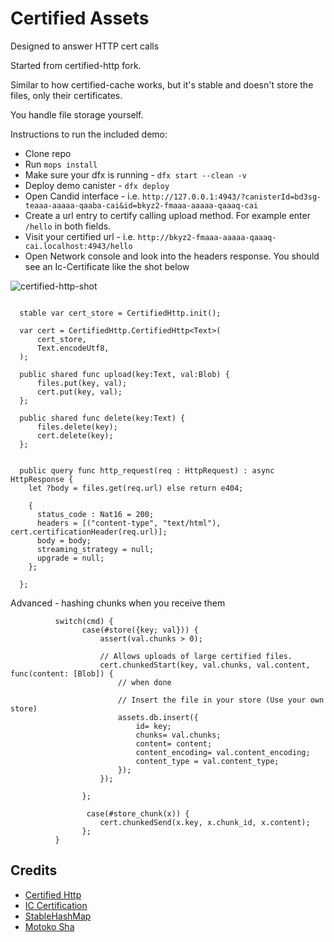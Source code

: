 # Certified Assets

Designed to answer HTTP cert calls

Started from certified-http fork.

Similar to how certified-cache works, but it's stable and doesn't store the files, only their certificates.

You handle file storage yourself.

Instructions to run the included demo:

- Clone repo
- Run `mops install`
- Make sure your dfx is running - `dfx start --clean -v`
- Deploy demo canister - `dfx deploy`
- Open Candid interface - i.e. `http://127.0.0.1:4943/?canisterId=bd3sg-teaaa-aaaaa-qaaba-cai&id=bkyz2-fmaaa-aaaaa-qaaaq-cai`
- Create a url entry to certify calling upload method. For example enter `/hello` in both fields.
- Visit your certified url - i.e. `http://bkyz2-fmaaa-aaaaa-qaaaq-cai.localhost:4943/hello`
- Open Network console and look into the headers response. You should see an Ic-Certificate like the shot below

![certified-http-shot](https://github.com/fermartz)

```mo

  stable var cert_store = CertifiedHttp.init();

  var cert = CertifiedHttp.CertifiedHttp<Text>(
      cert_store,
      Text.encodeUtf8,
  );

  public shared func upload(key:Text, val:Blob) {
      files.put(key, val);
      cert.put(key, val);
  };

  public shared func delete(key:Text) {
      files.delete(key);
      cert.delete(key);
  };


  public query func http_request(req : HttpRequest) : async HttpResponse {
    let ?body = files.get(req.url) else return e404;

    {
      status_code : Nat16 = 200;
      headers = [("content-type", "text/html"), cert.certificationHeader(req.url)];
      body = body;
      streaming_strategy = null;
      upgrade = null;
    };

  };

```

Advanced - hashing chunks when you receive them

```mo
          switch(cmd) {
                case(#store({key; val})) {
                    assert(val.chunks > 0);

                    // Allows uploads of large certified files.
                    cert.chunkedStart(key, val.chunks, val.content, func(content: [Blob]) {
                        // when done

                        // Insert the file in your store (Use your own store)
                        assets.db.insert({
                            id= key;
                            chunks= val.chunks;
                            content= content;
                            content_encoding= val.content_encoding;
                            content_type = val.content_type;
                        });
                    });

                };

                 case(#store_chunk(x)) {
                    cert.chunkedSend(x.key, x.chunk_id, x.content);
                };
          }
```

## Credits

- [Certified Http](https://github.com/infu/certified-http)
- [IC Certification](https://github.com/nomeata/ic-certification)
- [StableHashMap](https://github.com/canscale/StableHashMap#master)
- [Motoko Sha](https://github.com/enzoh/motoko-sha#master)